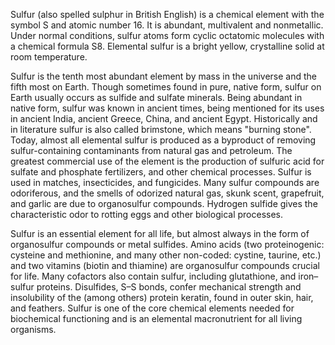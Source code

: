 ﻿Sulfur (also spelled sulphur in British English) is a chemical element with the symbol S and atomic number 16. It is abundant, multivalent and nonmetallic. Under normal conditions, sulfur atoms form cyclic octatomic molecules with a chemical formula S8. Elemental sulfur is a bright yellow, crystalline solid at room temperature.

Sulfur is the tenth most abundant element by mass in the universe and the fifth most on Earth. Though sometimes found in pure, native form, sulfur on Earth usually occurs as sulfide and sulfate minerals. Being abundant in native form, sulfur was known in ancient times, being mentioned for its uses in ancient India, ancient Greece, China, and ancient Egypt. Historically and in literature sulfur is also called brimstone, which means "burning stone". Today, almost all elemental sulfur is produced as a byproduct of removing sulfur-containing contaminants from natural gas and petroleum. The greatest commercial use of the element is the production of sulfuric acid for sulfate and phosphate fertilizers, and other chemical processes. Sulfur is used in matches, insecticides, and fungicides. Many sulfur compounds are odoriferous, and the smells of odorized natural gas, skunk scent, grapefruit, and garlic are due to organosulfur compounds. Hydrogen sulfide gives the characteristic odor to rotting eggs and other biological processes.

Sulfur is an essential element for all life, but almost always in the form of organosulfur compounds or metal sulfides. Amino acids (two proteinogenic: cysteine and methionine, and many other non-coded: cystine, taurine, etc.) and two vitamins (biotin and thiamine) are organosulfur compounds crucial for life. Many cofactors also contain sulfur, including glutathione, and iron–sulfur proteins. Disulfides, S–S bonds, confer mechanical strength and insolubility of the (among others) protein keratin, found in outer skin, hair, and feathers. Sulfur is one of the core chemical elements needed for biochemical functioning and is an elemental macronutrient for all living organisms.
